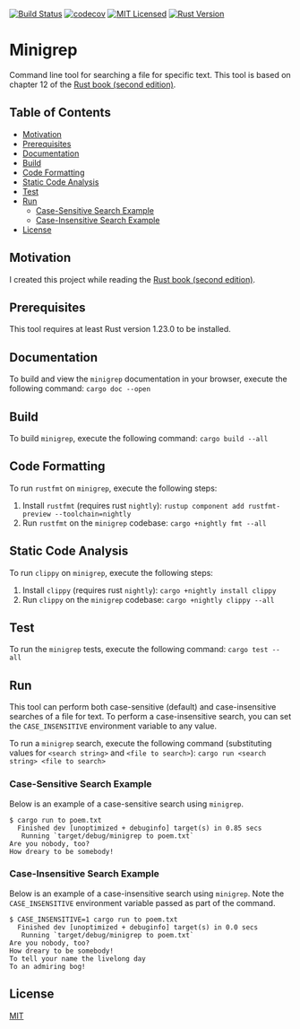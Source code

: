 [![Build Status](https://travis-ci.org/jeremy-miller/minigrep.svg?branch=master)](https://travis-ci.org/jeremy-miller/minigrep)
[![codecov](https://codecov.io/gh/jeremy-miller/minigrep/branch/master/graph/badge.svg)](https://codecov.io/gh/jeremy-miller/minigrep)
[![MIT Licensed](https://img.shields.io/badge/license-MIT-blue.svg)](https://github.com/jeremy-miller/minigrep/blob/master/LICENSE)
[![Rust Version](https://img.shields.io/badge/Rust-1.23.0-blue.svg)]()

# Minigrep
Command line tool for searching a file for specific text.
This tool is based on chapter 12 of the
[Rust book (second edition)](https://doc.rust-lang.org/book/second-edition/ch12-00-an-io-project.html).

## Table of Contents
- [Motivation](#motivation)
- [Prerequisites](#prerequisites)
- [Documentation](#documentation)
- [Build](#build)
- [Code Formatting](#code-formatting)
- [Static Code Analysis](#static-code-analysis)
- [Test](#test)
- [Run](#run)
    - [Case-Sensitive Search Example](#case-sensitive-search-example)
    - [Case-Insensitive Search Example](#case-insensitive-search-example)
- [License](#license)

## Motivation
I created this project while reading the [Rust book (second edition)](https://doc.rust-lang.org/book/second-edition/).

## Prerequisites
This tool requires at least Rust version 1.23.0 to be installed.

## Documentation
To build and view the `minigrep` documentation in your browser, execute the following command:
```cargo doc --open```

## Build
To build `minigrep`, execute the following command:
```cargo build --all```

## Code Formatting
To run `rustfmt` on `minigrep`, execute the following steps:

1. Install `rustfmt` (requires rust `nightly`): ```rustup component add rustfmt-preview --toolchain=nightly```
2. Run `rustfmt` on the `minigrep` codebase: ```cargo +nightly fmt --all```

## Static Code Analysis
To run `clippy` on `minigrep`, execute the following steps:

1. Install `clippy` (requires rust `nightly`): ```cargo +nightly install clippy```
2. Run `clippy` on the `minigrep` codebase: ```cargo +nightly clippy --all```

## Test
To run the `minigrep` tests, execute the following command:
```cargo test --all```

## Run
This tool can perform both case-sensitive (default) and case-insensitive searches of a file for text.
To perform a case-insensitive search, you can set the `CASE_INSENSITIVE` environment variable to any value.

To run a `minigrep` search, execute the following command (substituting values for `<search string>` and `<file to search>`):
```cargo run <search string> <file to search>```

### Case-Sensitive Search Example
Below is an example of a case-sensitive search using `minigrep`.
```
$ cargo run to poem.txt
  Finished dev [unoptimized + debuginfo] target(s) in 0.85 secs
   Running `target/debug/minigrep to poem.txt`
Are you nobody, too?
How dreary to be somebody!
```

### Case-Insensitive Search Example
Below is an example of a case-insensitive search using `minigrep`.
Note the `CASE_INSENSITIVE` environment variable passed as part of the command.
```
$ CASE_INSENSITIVE=1 cargo run to poem.txt 
  Finished dev [unoptimized + debuginfo] target(s) in 0.0 secs
   Running `target/debug/minigrep to poem.txt`
Are you nobody, too?
How dreary to be somebody!
To tell your name the livelong day
To an admiring bog!
```

## License
[MIT](https://github.com/jeremy-miller/minigrep/blob/master/LICENSE)
